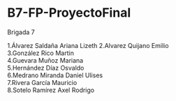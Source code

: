 # B7-FP-ProyectoFinal

Brigada 7

1.Álvarez Saldaña Ariana Lizeth
2.Alvarez Quijano Emilio  
3.González Rico Martin  
4.Guevara Muñoz Mariana  
5.Hernández Díaz Osvaldo  
6.Medrano Miranda Daniel Ulises  
7.Rivera García Mauricio  
8.Sotelo Ramírez Axel Rodrigo

